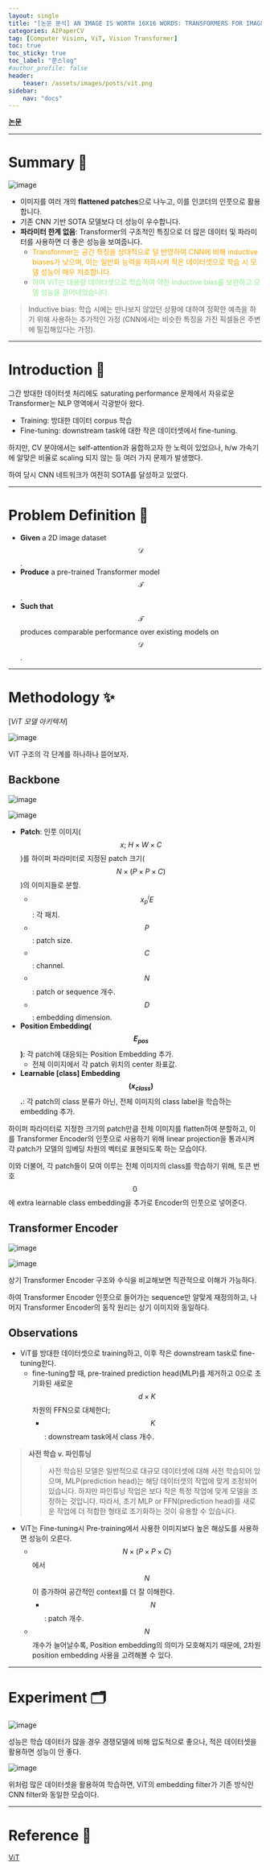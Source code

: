 ```yaml
---
layout: single
title: "[논문 분석] AN IMAGE IS WORTH 16X16 WORDS: TRANSFORMERS FOR IMAGE RECOGNITION AT SCALE"
categories: AIPaperCV
tag: [Computer Vision, ViT, Vision Transformer]
toc: true
toc_sticky: true
toc_label: "쭌스log"
#author_profile: false
header:
    teaser: /assets/images/posts/vit.png
sidebar:
    nav: "docs"
---
```


[**논문**](https://arxiv.org/pdf/2010.11929.pdf)

****
# Summary 📌
![image](https://github.com/hchoi256/ai-boot-camp/assets/39285147/8204eabe-c472-4f9b-b289-f2c22c8f41b3)

- 이미지를 여러 개의 **flattened patches**으로 나누고, 이를 인코더의 인풋으로 활용합니다.
- 기존 CNN 기반 SOTA 모델보다 더 성능이 우수합니다.
- **파라미터 한계 없음**: Transformer의 구조적인 특징으로 더 많은 데이터 및 파라미터를 사용하면 더 좋은 성능을 보여줍니다.
    - <span style="color:orange"> Transformer는 공간 특징을 상대적으로 덜 반영하여 CNN에 비해 inductive biases가 낮으며, 이는 일반화 능력을 저하시켜 적은 데이터셋으로 학습 시 모델 성능이 매우 저조합니다. </span>
    - <span style="color:lightgreen"> 하여 ViT는 대용량 데이터셋으로 학습하여 약한 inductive bias를 보완하고 모델 성능을 끌어내었습니다. </span>

> Inductive bias: 학습 시에는 만나보지 않았던 상황에 대하여 정확한 예측을 하기 위해 사용하는 추가적인 가정 (CNN에서는 비슷한 특징을 가진 픽셀들은 주변에 밀집해있다는 가정).

****
# Introduction 🙌
그간 방대한 데이터셋 처리에도 saturating performance 문제에서 자유로운 Transformer는 NLP 영역에서 각광받아 왔다.
- Training: 방대한 데이터 corpus 학습
- Fine-tuning: downstream task에 대한 작은 데이터셋에서 fine-tuning.

하지만, CV 분야에서는 self-attention과 융합하고자 한 노력이 있었으나, h/w 가속기에 알맞은 비율로 scaling 되지 않는 등 여러 가지 문제가 발생했다.

하여 당시 CNN 네트워크가 여전히 SOTA를 달성하고 있었다.

****
# Problem Definition 🧿
- **Given** a 2D image dataset $$\mathcal{D}$$.
- **Produce** a pre-trained Transformer model $$\mathcal{T}$$.
- **Such that** $$\mathcal{T}$$ produces comparable performance over existing models on $$\mathcal{D}$$.

****
# Methodology ✨
[*ViT 모델 아키텍처*]

![image](https://github.com/hchoi256/ai-boot-camp/assets/39285147/8204eabe-c472-4f9b-b289-f2c22c8f41b3)

ViT 구조의 각 단계를 하나하나 뜯어보자.

## Backbone
![image](https://github.com/hchoi256/ai-boot-camp/assets/39285147/3e9bec0d-d004-45c8-b1bd-2aef9fd2ca4b)

![image](https://github.com/hchoi256/ai-boot-camp/assets/39285147/52f6540c-a22f-4a36-b8ae-ae1fc862f0dc)

- **Patch**: 인풋 이미지($$x;\ H \times W \times C$$)를 하이퍼 파라미터로 지정된 patch 크기($$N \times(P \times P \times C)$$)의 이미지들로 분할.
    - $$x^i_pE$$: 각 패치.
    - $$P$$: patch size.
    - $$C$$: channel.
    - $$N$$: patch or sequence 개수.
    - $$D$$: embedding dimension.
- **Position Embedding($$E_{pos}$$)**: 각 patch에 대응되는 Position Embedding 추가.
    - 전체 이미지에서 각 patch 위치의 center 좌표값.
- **Learnable [class] Embedding $$(x_{class})$$.**: 각 patch의 class 분류가 아닌, 전체 이미지의 class label을 학습하는 embedding 추가. 

하이퍼 파라미터로 지정한 크기의 patch만큼 전체 이미지를 flatten하여 분할하고, 이를 Transformer Encoder의 인풋으로 사용하기 위해 linear projection을 통과시켜 각 patch가 모델의 임베딩 차원의 벡터로 표현되도록 하는 모습이다.

이와 더불어, 각 patch들이 모여 이루는 전체 이미지의 class를 학습하기 위해, 토큰 번호 $$0$$에 extra learnable class embedding을 추가로 Encoder의 인풋으로 넣어준다.

## Transformer Encoder
![image](https://github.com/hchoi256/ai-boot-camp/assets/39285147/fb6105a2-3c24-47fe-86db-291256c670e9)

![image](https://github.com/hchoi256/ai-boot-camp/assets/39285147/885bd53b-e9e4-49d8-beef-29fe5d502c6a)

상기 Transformer Encoder 구조와 수식을 비교해보면 직관적으로 이해가 가능하다.

하여 Transformer Encoder 인풋으로 들어가는 sequence만 알맞게 재정의하고, 나머지 Transformer Encoder의 동작 원리는 상기 이미지와 동일하다.

## Observations
- ViT를 방대한 데이터셋으로 training하고, 이후 작은 downstream task로 fine-tuning한다.
    - fine-tuning할 때, pre-trained prediction head(MLP)를 제거하고 0으로 초기화된 새로운 $$d \times K$$ 차원의 FFN으로 대체한다; 
        - $$K$$: downstream task에서 class 개수.

> **사전 학습 v. 파인튜닝**
>
>> 사전 학습된 모델은 일반적으로 대규모 데이터셋에 대해 사전 학습되어 있으며, MLP(prediction head)는 해당 데이터셋의 작업에 맞게 조정되어 있습니다. 하지만 파인튜닝 작업은 보다 작은 특정 작업에 맞게 모델을 조정하는 것입니다. 따라서, 초기 MLP or FFN(prediction head)를 새로운 작업에 더 적합한 형태로 초기화하는 것이 유용할 수 있습니다.

- ViT는 Fine-tuning시 Pre-training에서 사용한 이미지보다 높은 해상도를 사용하면 성능이 오른다.
    - $$N \times (P \times P \times C)$$에서 $$N$$이 증가하여 공간적인 context를 더 잘 이해한다.
        - $$N$$: patch 개수.
    - $$N$$ 개수가 늘어날수록, Position embedding의 의미가 모호해지기 때문에, 2차원 position embedding 사용을 고려해볼 수 있다.

****
# Experiment 🗂
![image](https://github.com/hchoi256/ai-boot-camp/assets/39285147/0f7a4101-3ce0-478e-a7f6-9638259a4c6a)

성능은 학습 데이터가 많을 경우 경쟁모델에 비해 압도적으로 좋으나, 적은 데이터셋을 활용하면 성능이 안 좋다.

![image](https://github.com/hchoi256/ai-boot-camp/assets/39285147/2607118f-5b88-497f-8731-bdb7f47f0e2f)

위처럼 많은 데이터셋을 활용하여 학습하면, ViT의 embedding filter가 기존 방식인 CNN filter와 동일한 모습이다.

****
# Reference 🧿
[ViT](https://arxiv.org/pdf/2010.11929.pdf)
